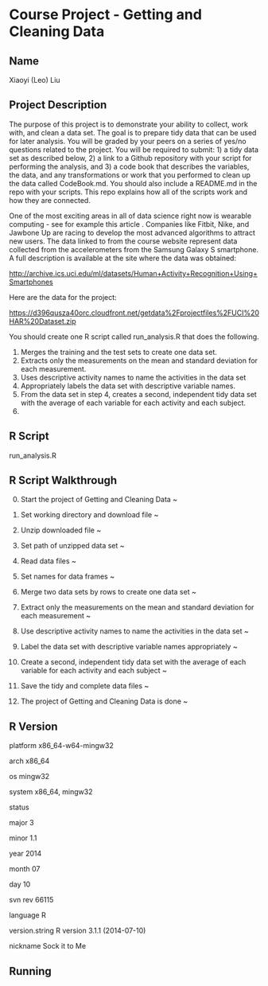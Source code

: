 # Course Project - Getting and Cleaning Data

## Name

Xiaoyi (Leo) Liu

## Project Description

The purpose of this project is to demonstrate your ability to collect, work with, and clean a data set. The goal is to prepare tidy data that can be used for later analysis. You will be graded by your peers on a series of yes/no questions related to the project. You will be required to submit: 1) a tidy data set as described below, 2) a link to a Github repository with your script for performing the analysis, and 3) a code book that describes the variables, the data, and any transformations or work that you performed to clean up the data called CodeBook.md. You should also include a README.md in the repo with your scripts. This repo explains how all of the scripts work and how they are connected.  

One of the most exciting areas in all of data science right now is wearable computing - see for example this article . Companies like Fitbit, Nike, and Jawbone Up are racing to develop the most advanced algorithms to attract new users. The data linked to from the course website represent data collected from the accelerometers from the Samsung Galaxy S smartphone. A full description is available at the site where the data was obtained: 

http://archive.ics.uci.edu/ml/datasets/Human+Activity+Recognition+Using+Smartphones 

Here are the data for the project: 

https://d396qusza40orc.cloudfront.net/getdata%2Fprojectfiles%2FUCI%20HAR%20Dataset.zip 

 You should create one R script called run_analysis.R that does the following. 
 1. Merges the training and the test sets to create one data set.
 2. Extracts only the measurements on the mean and standard deviation for each measurement. 
 3. Uses descriptive activity names to name the activities in the data set
 4. Appropriately labels the data set with descriptive variable names. 
 5. From the data set in step 4, creates a second, independent tidy data set with the average of each variable for each activity and each subject.
 6. 

## R Script

run_analysis.R

## R Script Walkthrough

0. Start the project of Getting and Cleaning Data ~

1. Set working directory and download file ~

2. Unzip downloaded file ~

3. Set path of unzipped data set ~

4. Read data files ~

5. Set names for data frames ~

6. Merge two data sets by rows to create one data set ~

7. Extract only the measurements on the mean and standard deviation for each measurement ~

8. Use descriptive activity names to name the activities in the data set ~

9. Label the data set with descriptive variable names appropriately ~

10. Create a second, independent tidy data set with the average of each variable for each activity and each subject ~

11. Save the tidy and complete data files ~

12. The project of Getting and Cleaning Data is done ~


## R Version

platform       x86_64-w64-mingw32

arch           x86_64

os             mingw32

system         x86_64, mingw32

status

major          3

minor          1.1

year           2014

month          07

day            10

svn rev        66115

language       R

version.string R version 3.1.1 (2014-07-10)

nickname       Sock it to Me

## Running

